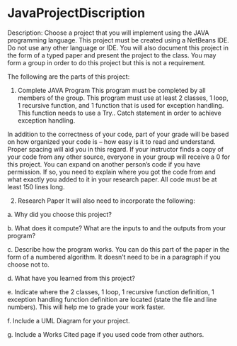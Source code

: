 # JavaProjectDiscription
Description: Choose a project that you will implement using the JAVA programming language. This project
must be created using a NetBeans IDE. Do not use any other language or IDE. You will also document this 
project in the form of a typed paper and present the project to the class. You may form a group in order to do 
this project but this is not a requirement.

The following are the parts of this project:

  1. Complete JAVA Program
This program must be completed by all members of the group. This program must use at least 2
classes, 1 loop, 1 recursive function, and 1 function that is used for exception handling. This 
function needs to use a Try.. Catch statement in order to achieve exception handling.

In addition to the correctness of your code, part of your grade will be based on how organized your code
is – how easy is it to read and understand. Proper spacing will aid you in this regard. If your 
instructor finds a copy of your code from any other source, everyone in your group will receive a 
0 for this project. You can expand on another person’s code if you have permission. If so, you need to 
explain where you got the code from and what exactly you added to it in your research paper. All code
must be at least 150 lines long.

  2. Research Paper
It will also need to incorporate the following:

a. Why did you choose this project?

b. What does it compute? What are the inputs to and the outputs from your program?

c. Describe how the program works. You can do this part of the paper in the form of a numbered algorithm. It doesn’t need to be in a paragraph if you choose not to.

d. What have you learned from this project?

e. Indicate where the 2 classes, 1 loop, 1 recursive function definition, 1 exception handling function definition are located (state the file and line numbers). This will help me to grade your work faster.

f. Include a UML Diagram for your project.

g. Include a Works Cited page if you used code from other authors.
